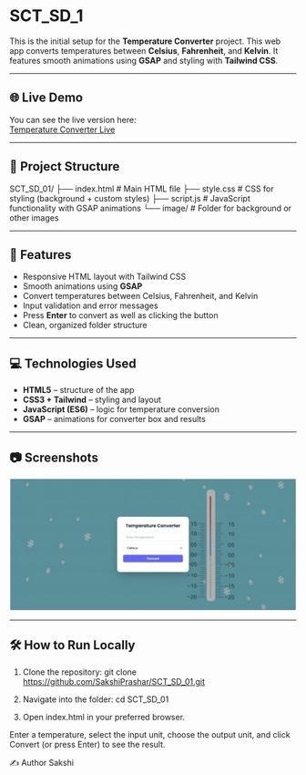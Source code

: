 # SCT_SD_1

This is the initial setup for the **Temperature Converter** project. This web app converts temperatures between **Celsius**, **Fahrenheit**, and **Kelvin**. It features smooth animations using **GSAP** and styling with **Tailwind CSS**.

---

## 🌐 Live Demo

You can see the live version here:  
[Temperature Converter Live](https://sakshiprashar.github.io/SCT_SD_01/)

---

## 📁 Project Structure

SCT_SD_01/
├── index.html # Main HTML file
├── style.css # CSS for styling (background + custom styles)
├── script.js # JavaScript functionality with GSAP animations
└── image/ # Folder for background or other images


---

## 🚀 Features

- Responsive HTML layout with Tailwind CSS  
- Smooth animations using **GSAP**  
- Convert temperatures between Celsius, Fahrenheit, and Kelvin  
- Input validation and error messages  
- Press **Enter** to convert as well as clicking the button  
- Clean, organized folder structure  

---

## 💻 Technologies Used

- **HTML5** – structure of the app  
- **CSS3 + Tailwind** – styling and layout  
- **JavaScript (ES6)** – logic for temperature conversion  
- **GSAP** – animations for converter box and results  

---

## 📷 Screenshots

![Temperature Converter Screenshot](image/projectImage.jpg)  


---

## 🛠️ How to Run Locally

1. Clone the repository:
git clone https://github.com/SakshiPrashar/SCT_SD_01.git

2. Navigate into the folder: cd SCT_SD_01

3. Open index.html in your preferred browser.

Enter a temperature, select the input unit, choose the output unit, and click Convert (or press Enter) to see the result.

✍️ Author
Sakshi
